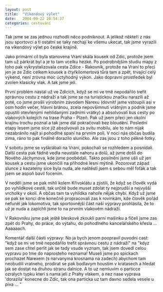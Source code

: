 ```yaml
---
layout: post
title:  "Víkendový výlet"
date:   2004-09-22 20:54:37
categories: cestování
---
```


Tak jsme se zas jednou rozhodli něco podniknout. A jelikož někteří z nás jsou sportovci a ti ostatní se taky nechají ke všemu ukecat, tak jsme vyrazili na víkendový výlet po české krajině.

Jako primární cíl byla stanovena Vraní skála kousek od Zdic, protože jsem tam už párkrát byl a je to tam vcelku hezké. Po podrobnějším studiu mapy z toho pak vykrystalizovala cesta Zdice - Rakovník, protože na Vraní to přeci jen je ze Zdic celkem kousek a čtyřkilomertová tůra tam a zpět, trvající celý výkend, není zrovna moc úctyhodný výkon. Jako dopravní prostředek byl zvolen klasicky vlak. A tak jsme jeli.

První problém nastal už ve Zdicích, když se mi ve tmě nepodařilo trefit správnou cestu z nádraží a tak jsme se na turistickou značku narazili až poté, co jsme prošli výrobním závodem Narexu (dovnitř jsme vstoupili asi v osm hodin večer, hlavní bránou, zcela nepovšimnuti vrátným a podnik jsme opustili otevřenými nehlídanými zadními vrátky) a absolvovali kus cesty po vlakových kolejích na trase Praha - Plzeň. Pak už jsem přeci jen okolní krajinu trochu poznal a tak jsme dál pokračovali bez bloudění. Poslední etapy lesem jsme sice již absolvovali za svitu mobilu, ale to nám nijak nezabránilo najít si pohodlné spaní na prvním poli. V noci nás občas budila zima, ráno to pak finálně dorazilo sluníčko. Ale zas jsou z toho pěkné fotky.

V sobotu jsme se vyškrábali na Vraní, pokochali se rozhledem a posnídali. Další cesta pak fádně vedla neustále nahoru a dolů, až jsme došli do Nového Jáchymova, kde jsme poobědali. Takto posilněni jsme ušli už jen kousek a cestu jsme ukončili na příhodné lesní mýtině. Pozorovat západ slunce z kazatelny sice byla nuda, ale naštěstí jsem s sebou měl foťák a tak jsem se aspoň bavil focením.

V neděli jsme se pak mihli kolem Křivoklátu a zjistili, že když se člověk vydá po vyhlídkové cestě, tak určitě bude muset zdolat ty nejprudší a nejvyšší vrcholky v okolí. A občas tam ta vyhlídka nahoře nějak chybí. Když už jsme se pak ke konci dne konečně propracovali zas k rovinkám, kde člověk pořád nefuněl jak lokomotiva, tak sportovnější část naší výpravy prohlásila, že to už je nuda a zapíchli jsme to na prvním vlakovém nádraží.

V Rakovníku jsme pak ještě bleskově zkoukli parní mašinku a fičeli jsme zas zpět do Prahy, do práce, do výtahu, do pohodlného kancelářského křesla ... Aaaaaach.

Komentář další části výpravy:
No ja bych jenom poopravil puvodni cast: "když se mi ve tmě nepodařilo trefit správnou cestu z nádraží" na "kdyz sem zase chtel perlit jak se tady vsude vyznam, tak jsem dovedl celou vypravu po tme do naprosteho neznama! Museli jsme po spickach prochazet Narexem (s narvanyma krosnama na zadech) abychom tam neobudili vratneho, prodirat se pak bodlavym houstim v kratasech a hledat jak se dostat na druhou stranu dalnice. A to uz nemluvim o particce ozralych typku kteri s nama jeli z Prahy vlakem, a nez nase vyprava 'dorazila' konecne do Zdic, tak ona particka uz tam davno sedela vesele u piva ... "